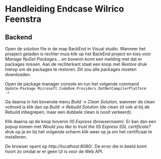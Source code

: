 <h1>Handleiding Endcase Wilrico Feenstra</h1>

<h2> Backend</h2>
Open de solution file in de map BackEnd in Visual studio. Wanneer het propject geladen is rechter muis klik op het BackEnd project en kies voor <i>Manage NuGet Packages...</I> en bovenin komt een melding met dat er packages missen. Aan de rechterkant staat een knop met <i>Restore</i> druk hierop om de packages te restoren. Dit zou alle packages moeten downloaden.

Open de package manager console en run het volgende command <code> Update-Package Microsoft.CodeDom.Providers.DotNetCompilerPlatform -r</code>

Ga daarna in het bovenste menu <i>Build ->  Clean Solution</i>, wanneer de clean voltooid is klik dan op <i>Build ->  Rebuild Solution</i> (de clean zit ook al bij de Rebuild inbegrepen, maar een dubbele clean is nooit verkeerd).

Klik daarna op de knop bovenin <i>IIS Express (browsernaam)</i>. Er kan dan een popup komen met <i>Would you like to trust the IIS Express SSL certificate?</i> druk op ja en bij het volgende scherm klik weer op ja om het certificaat te installeren.

De browser opent op <i>http://localhost:8080/</i>. De error die in beeld komt hoort zo omdat er er geen UI is voor de Web API. 
